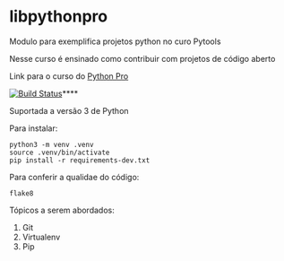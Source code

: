 # libpythonpro
Modulo para exemplifica projetos python no curo Pytools

Nesse curso é ensinado como contribuir com projetos de código aberto

Link para o curso do [Python Pro](https://python.pro.br)

[![Build Status](https://travis-ci.com/ismael-miranda/libpythonpro.svg?branch=main)](https://travis-ci.com/ismael-miranda/libpythonpro)****

Suportada a versão 3 de Python

Para instalar:
```console
python3 -m venv .venv
source .venv/bin/activate
pip install -r requirements-dev.txt
```

Para conferir a qualidae do código:
```console
flake8
```


Tópicos a serem abordados:
1. Git
2. Virtualenv
3. Pip